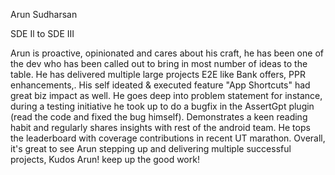 Arun Sudharsan

SDE Il to SDE III

Arun is proactive, opinionated and cares about his craft, he has been one of the dev who has been called out to bring in most number of ideas to the table. He has delivered multiple large projects E2E like Bank offers, PPR enhancements,. His self ideated & executed feature "App Shortcuts" had great biz impact as well. He goes deep into problem statement for instance, during a testing initiative he took up to do a bugfix in the AssertGpt plugin (read the code and fixed the bug himself). Demonstrates a keen reading habit and regularly shares insights with rest of the android team. He tops the leaderboard with coverage contributions in recent UT marathon. Overall, it's great to see Arun stepping up and delivering multiple successful projects, Kudos Arun! keep up the good work!